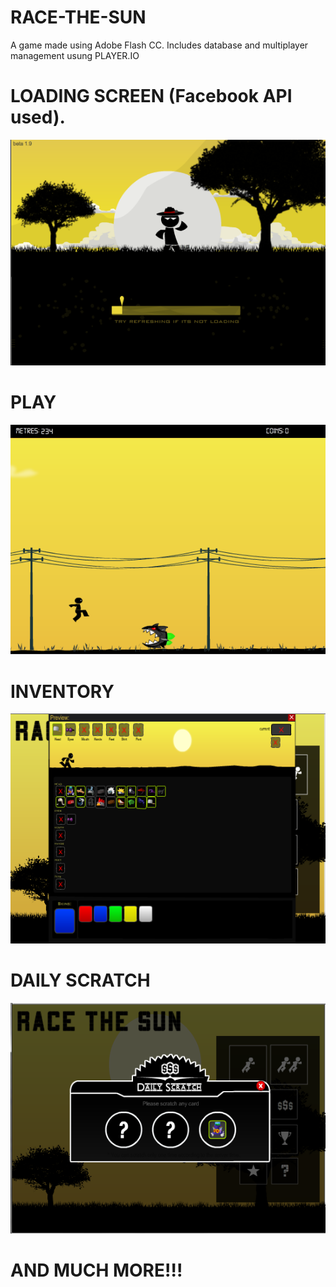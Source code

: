 # RACE-THE-SUN
A game made using Adobe Flash CC.
Includes database and multiplayer management usung PLAYER.IO

# LOADING SCREEN (Facebook API used).

<img src="doc/n1.png" alt="resize()" style="max-width:100%;">

# PLAY

<img src="doc/n2.png" alt="resize()" style="max-width:100%;">

# INVENTORY

<img src="doc/n3.png" alt="resize()" style="max-width:100%;">

# DAILY SCRATCH

<img src="doc/n.png" alt="resize()" style="max-width:100%;">

# AND MUCH MORE!!!
